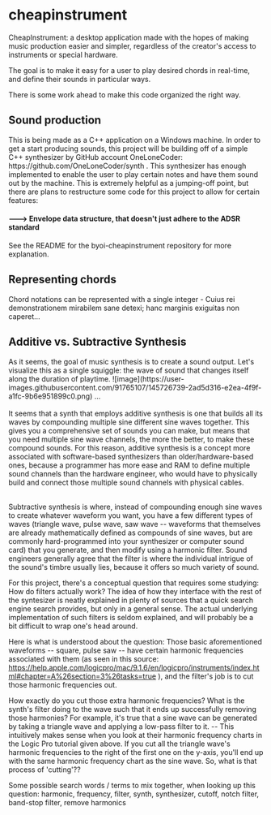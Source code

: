 # cheapinstrument
CheapInstrument: a desktop application made with the hopes of making music production easier and simpler, regardless of the creator's access to instruments or special hardware.

The goal is to make it easy for a user to play desired chords in real-time, and define their sounds in particular ways.

There is some work ahead to make this code organized the right way.

<h2>Sound production</h2>
This is being made as a C++ application on a Windows machine. In order to get a start producing sounds, this project will be building off of a simple C++ synthesizer by GitHub account OneLoneCoder: https://github.com/OneLoneCoder/synth
. This synthesizer has enough implemented to enable the user to play certain notes and have them sound out by the machine. This is extremely helpful as a jumping-off point, but there are plans to restructure some code for this project to allow for certain features:

<h4>---> Envelope data structure, that doesn't just adhere to the ADSR standard</h4>
See the README for the byoi-cheapinstrument repository for more explanation.

<h2>Representing chords</h2>
Chord notations can be represented with a single integer - Cuius rei demonstrationem mirabilem sane detexi; hanc marginis exiguitas non caperet...

<h2>Additive vs. Subtractive Synthesis</h2>
As it seems, the goal of music synthesis is to create a sound output. Let's visualize this as a single squiggle: the wave of sound that changes itself along the duration of playtime.
![image](https://user-images.githubusercontent.com/91765107/145726739-2ad5d316-e2ea-4f9f-a1fc-9b6e951899c0.png)
...
 <br><br>It seems that a synth that employs additive synthesis is one that builds all its waves by compounding multiple sine different sine waves together. This gives you a comprehensive set of sounds you can make, but means that you need multiple sine wave channels, the more the better, to make these compound sounds. For this reason, additive synthesis is a concept more associated with software-based synthesizers than older/hardware-based ones, because a programmer has more ease and RAM to define multiple sound channels than the hardware engineer, who would have to physically build and connect those multiple sound channels with physical cables.

<br>Subtractive synthesis is where, instead of compounding enough sine waves to create whatever waveform you want, you have a few different types of waves (triangle wave, pulse wave, saw wave -- waveforms that themselves are already mathematically defined as compounds of sine waves, but are commonly hard-programmed into your synthesizer or computer sound card) that you generate, and then modify using a harmonic filter. Sound engineers generally agree that the filter is where the individual intrigue of the sound's timbre usually lies, because it offers so much variety of sound.

For this project, there's a conceptual question that requires some studying: How do filters actually work? The idea of how they interface with the rest of the syntesizer is neatly explained in plenty of sources that a quick search engine search provides, but only in a general sense. The actual underlying implementation of such filters is seldom explained, and will probably be a bit difficult to wrap one's head around.

Here is what is understood about the question: Those basic aforementioned waveforms -- square, pulse saw -- have certain harmonic frequencies associated with them (as seen in this source: https://help.apple.com/logicpro/mac/9.1.6/en/logicpro/instruments/index.html#chapter=A%26section=3%26tasks=true ), and the filter's job is to cut those harmonic frequencies out.

How exactly do you cut those extra harmonic frequencies? What is the synth's filter doing to the wave such that it ends up successfully removing those harmonies? For example, it's true that a sine wave can be generated by taking a triangle wave and applying a low-pass filter to it. -- This intuitively makes sense when you look at their harmonic frequency charts in the Logic Pro tutorial given above. If you cut all the triangle wave's harmonic frequencies to the right of the first one on the y-axis, you'll end up with the same harmonic frequency chart as the sine wave. So, what is that process of 'cutting'??

Some possible search words / terms to mix together, when looking up this question: harmonic, frequency, filter, synth, synthesizer, cutoff, notch filter, band-stop filter, remove harmonics
